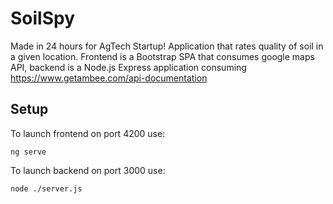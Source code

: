# SoilSpy
Made in 24 hours for AgTech Startup! 
Application that rates quality of soil in a given location. Frontend is a Bootstrap SPA that consumes google maps API, backend is a Node.js Express application consuming https://www.getambee.com/api-documentation

## Setup 
To launch frontend on port 4200 use: 
```
ng serve
```
To launch backend on port 3000 use: 
```
node ./server.js
```
